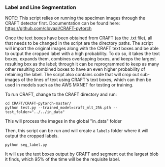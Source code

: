 ### Label and Line Segmentation

NOTE: This script relies on running the specimen images through the CRAFT detector first. 
Documentation can be found here: https://github.com/clovaai/CRAFT-pytorch

Once the text boxes have been obtained from CRAFT (as the .txt file), all that needs to be changed in the script are the directory paths. The script will
import the original images along with the CRAFT text boxes and be able to output the cropped label with a high probability. To do so, it takes the text 
boxes, expands them, combines overlapping boxes, and keeps the largest resulting box as the label; through it can be reprogrammed to keep as many other 
resulting combined boxes to have an even higher probability of retaining the label. The script also contains code that will crop out sub-images of the lines 
of text using CRAFT's text boxes, which can then be used in models such as the AWS MXNET for testing or training. 


To run CRAFT, change to the CRAFT directory and run:
```
cd CRAFT/CRAFT-pytorch-master/
python test.py --trained_model=craft_mlt_25k.pth --test_folder="../../in_data"
```
This will process the images in the global "in_data" folder 


Then, this script can be run and will create a `labels` folder where it will output the cropped labels.
```
python seg_label.py
```

It will use the text boxes output by CRAFT and segment out the largest blob it finds, which 95% of the time will be the requisite label.
